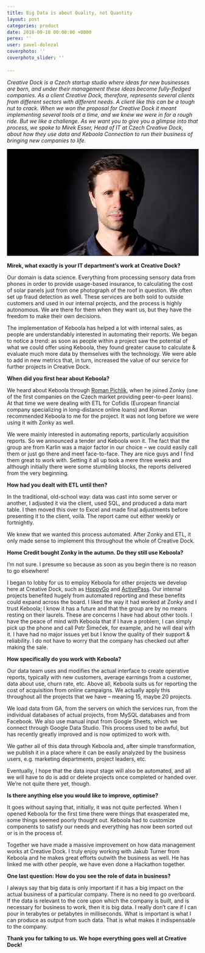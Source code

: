 ```yaml
---
title: Big Data is about Quality, not Quantity
layout: post
categories: product
date: 2018-09-18 00:00:00 +0000
perex: ''
user: pavel-dolezal
coverphoto: ''
coverphoto_slider: ''

---
```

_Creative Dock is a Czech startup studio where ideas for new businesses are born, and under their management these ideas become fully-fledged companies. As a client Creative Dock, therefore, represents several clients from different sectors with different needs. A client like this can be a tough nut to crack. When we won the proposal for Creative Dock it meant implementing several tools at a time, and we knew we were in for a rough ride. But we like a challenge. As we want you to give you a glimpse into that process, we spoke to Mirek Esser, Head of IT at Czech Creative Dock, about how they use data and Keboola Connection to run their business of bringing new companies to life._

![](/uploads/creativeDockArticle.jpg)

**Mirek, what exactly is your IT department’s work at Creative Dock?**

Our domain is data science. Everything from processing sensory data from phones in order to provide usage-based insurance, to calculating the cost of solar panels just from one photograph of the roof in question. We often set up fraud detection as well. These services are both sold to outside customers and used in our internal projects, and the process is highly autonomous. We are there for them when they want us, but they have the freedom to make their own decisions.

The implementation of Keboola has helped a lot with internal sales, as people are understandably interested in automating their reports. We began to notice a trend: as soon as people within a project saw the potential of what we could offer using Keboola, they found greater cause to calculate & evaluate much more data by themselves with the technology. We were able to add in new metrics that, in turn, increased the value of our service for further projects in Creative Dock.

**When did you first hear about Keboola?**

We heard about Keboola through [Roman Pichlík](https://www.linkedin.com/in/romanpichlik/), when he joined Zonky (one of the first companies on the Czech market providing peer-to-peer loans). At that time we were dealing with ETL for Cofidis (European financial company specializing in long-distance online loans) and Roman recommended Keboola to me for the project. It was not long before we were using it with Zonky as well.

We were mainly interested in automating reports, particularly acquisition reports. So we announced a tender and Keboola won it. The fact that the group are from Karlin was a major factor in our choice – we could easily call them or just go there and meet face-to-face. They are nice guys and I find them great to work with. Setting it all up took a mere three weeks and although initially there were some stumbling blocks, the reports delivered from the very beginning.

**How had you dealt with ETL until then?**

In the traditional, old-school way: data was cast into some server or another, I adjusted it via the client, used SQL, and produced a data mart table. I then moved this over to Excel and made final adjustments before presenting it to the client, voilà. The report came out either weekly or fortnightly.

We knew that we wanted this process automated. After Zonky and ETL, it only made sense to implement this throughout the whole of Creative Dock.

**Home Credit bought Zonky in the autumn. Do they still use Keboola?**

I’m not sure. I presume so because as soon as you begin there is no reason to go elsewhere!

I began to lobby for us to employ Keboola for other projects we develop here at Creative Dock, such as [HoppyGo](https://www.hoppygo.cz/en) and [ActivePass](https://www.activepass.cz/#). Our internal projects benefited hugely from automated reporting and these benefits could expand across the board. I liked the way it had worked at Zonky and I trust Keboola; I know it has a future and that the group are by no means resting on their laurels. These are concerns I have had about other tools. I have the peace of mind with Keboola that if I have a problem, I can simply pick up the phone and call Petr Šimeček, for example, and he will deal with it. I have had no major issues yet but I know the quality of their support & reliability. I do not have to worry that the company has checked out after making the sale.

**How specifically do you work with Keboola?**

Our data team uses and modifies the actual interface to create operative reports, typically with new customers, average earnings from a customer, data about use, churn rate, etc. Above all, Keboola suits us for reporting the cost of acquisition from online campaigns. We actually apply this throughout all the projects that we have – meaning 15, maybe 20 projects.

We load data from GA, from the servers on which the services run, from the individual databases of actual projects, from MySQL databases and from Facebook. We also use manual input from Google Sheets, which we connect through Google Data Studio. This process used to be awful, but has recently greatly improved and is now optimized to work with.

We gather all of this data through Keboola and, after simple transformation, we publish it in a place where it can be easily analyzed by the business users, e.g. marketing departments, project leaders, etc.

Eventually, I hope that the data input stage will also be automated, and all we will have to do is add or delete projects once completed or handed over. We’re not quite there yet, though.

**Is there anything else you would like to improve, optimise?**

It goes without saying that, initially, it was not quite perfected. When I opened Keboola for the first time there were things that exasperated me, some things seemed poorly thought out. Keboola had to customize components to satisfy our needs and everything has now been sorted out or is in the process of.

Together we have made a massive improvement on how data management works at Creative Dock. I truly enjoy working with Jakub Turner from Keboola and he makes great efforts outwith the business as well. He has linked me with other people, we have even done a Hackathon together.

**One last question: How do you see the role of data in business?**

I always say that big data is only important if it has a big impact on the actual business of a particular company. There is no need to go overboard. If the data is relevant to the core upon which the company is built, and is necessary for business to work, then it is big data. I really don’t care if I can pour in terabytes or petabytes in milliseconds. What is important is what I can produce as output from such data. That is what makes it indispensable to the company.

**Thank you for talking to us. We hope everything goes well at Creative Dock!**